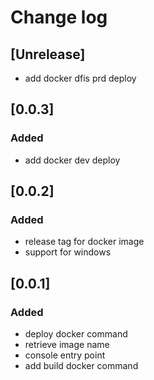 # Change log

## [Unrelease]

- add docker dfis prd deploy

## [0.0.3]

### Added
- add docker dev deploy

## [0.0.2]

### Added
- release tag for docker image
- support for windows

## [0.0.1]

### Added
- deploy docker command
- retrieve image name
- console entry point
- add build docker command

